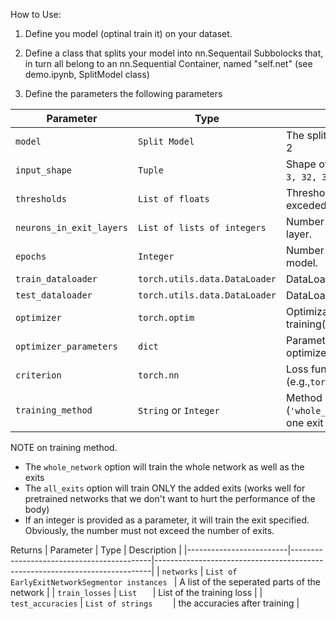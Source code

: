 How to Use:

1. Define you model (optinal train it) on your dataset. 

2. Define a class that splits your model into nn.Sequentail Subbolocks that, in turn all belong to an nn.Sequential Container, named "self.net" (see demo.ipynb, SplitModel class)

3. Define the parameters the following parameters 


| Parameter               | Type                                      | Description                                                                 |
|-------------------------|-------------------------------------------|-----------------------------------------------------------------------------|
| `model`                 | `Split Model `                            | The split model as defined in step 2                                        |
| `input_shape`           | `Tuple   `                                  | Shape of the input data (e.g., `(1, 3, 32, 32)`).                           |
| `thresholds`            | `List of floats    `                        | Threshold values for early exits, it exceded the exit is taken              |
| `neurons_in_exit_layers`| `List of lists of integers   `              | Number of neurons in each exit layer.                                       |
| `epochs`                |` Integer     `                              | Number of epochs to train the model.                                        |
| `train_dataloader`      | `torch.utils.data.DataLoader`             | DataLoader for training data.                                               |
| `test_dataloader`       | `torch.utils.data.DataLoader`             | DataLoader for test data.                                                   |
| `optimizer`             | `torch.optim`                       | Optimization algorithm for training(e.g., `torch.optim.SGD`)                |
| `optimizer_parameters`  | `dict`                                | Parameters to configure the optimizer (e.g., `{'lr': 0.001}`).              |
| `criterion`             | `torch.nn `                            | Loss function to train the model .(e.g.,`torch.nn.CrossEntropyLoss()`)      |
| `training_method`       | `String` or `Integer`                         | Method of training (`'whole_network'`, `'all_exits'`, or one exit layer)    |

NOTE on training method.


 * The `whole_network` option will train the whole network as well as the exits
 * The `all_exits` option will train ONLY the added exits (works well for pretrained networks that we don't want to hurt the performance of the body)
 * If an integer is provided as a parameter, it will train the exit specified. Obviously, the number must not exceed the number of exits.


Returns 
| Parameter               | Type                                      | Description                                                                 |
|-------------------------|-------------------------------------------|-----------------------------------------------------------------------------|
| `networks`                 | `List of EarlyExitNetworkSegmentor instances `                      | A list of the seperated parts of the network                                    |
| `train_losses`           | `List   `                                  | List of the training loss                         |
| `test_accuracies`            | `List of strings    `                        | the accuracies after training              |
